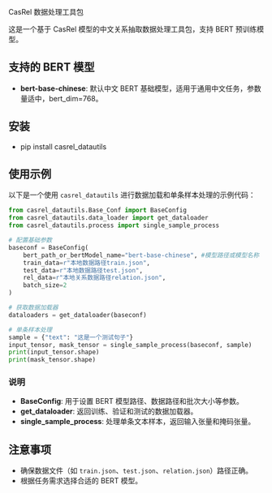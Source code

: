 CasRel 数据处理工具包

这是一个基于 CasRel 模型的中文关系抽取数据处理工具包，支持 BERT 预训练模型。

## 支持的 BERT 模型

- **bert-base-chinese**: 默认中文 BERT 基础模型，适用于通用中文任务，参数量适中，bert_dim=768。

## 安装

- pip install casrel_datautils

## 使用示例

以下是一个使用 `casrel_datautils` 进行数据加载和单条样本处理的示例代码：

```python
from casrel_datautils.Base_Conf import BaseConfig
from casrel_datautils.data_loader import get_dataloader
from casrel_datautils.process import single_sample_process

# 配置基础参数
baseconf = BaseConfig(
    bert_path_or_bertModel_name="bert-base-chinese", #模型路径或模型名称
    train_data=r"本地数据路径train.json",
    test_data=r"本地数据路径test.json",
    rel_data=r"本地关系数据路径relation.json",
    batch_size=2
)

# 获取数据加载器
dataloaders = get_dataloader(baseconf)

# 单条样本处理
sample = {"text": "这是一个测试句子"}
input_tensor, mask_tensor = single_sample_process(baseconf, sample)
print(input_tensor.shape)
print(mask_tensor.shape)
```

### 说明

- **BaseConfig**: 用于设置 BERT 模型路径、数据路径和批次大小等参数。
- **get_dataloader**: 返回训练、验证和测试的数据加载器。
- **single_sample_process**: 处理单条文本样本，返回输入张量和掩码张量。

## 注意事项

- 确保数据文件（如 `train.json`、`test.json`、`relation.json`）路径正确。
- 根据任务需求选择合适的 BERT 模型。